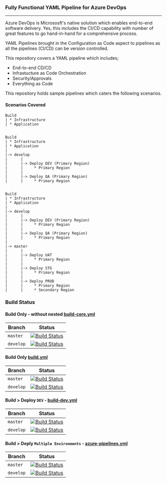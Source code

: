 ### Fully Functional YAML Pipeline for Azure DevOps

---

Azure DevOps is Micrososft's native solution which enables end-to-end software delivery. Yes, this includes the CI/CD capability with number of great features to go hand-in-hand for a comprehensive process.

YAML Pipelines brought in the Configuration as Code aspect to pipelines as all the pipelines (CI/CD) can be version controlled. 

This repository covers a YAML pipeline which includes;

- End-to-end CD/CD
- Infrastucture as Code Orchestration
- Security/Approvals
- Everything as Code

This repository holds sample pipelines which caters the following scenarios. 

#### Scenarios Covered

```
Build 
| * Infrastructure
| * Application


Build 
| * Infrastructure
| * Application
|
|-> develop
|      |
|      |-> Deploy DEV (Primary Region)
|      |     * Primary Region
|      |
|      |-> Deploy QA (Primary Region)
|      |     * Primary Region


Build 
| * Infrastructure
| * Application
|
|-> develop
|      |
|      |-> Deploy DEV (Primary Region)
|      |     * Primary Region
|      |
|      |-> Deploy QA (Primary Region)
|      |     * Primary Region
|
|-> master
|      |
|      |-> Deploy UAT
|      |     * Primary Region
|      |
|      |-> Deploy STG
|      |     * Primary Region
|      |
|      |-> Deploy PROD
|      |     * Primary Region
|      |     * Secondary Region

```

### Build Status

#### Build Only - without nested [build-core.yml](build-core.yml) 

| Branch    |                                                                                               Status                                                                                               |
| --------- | :------------------------------------------------------------------------------------------------------------------------------------------------------------------------------------------------: |
| `master`  |  [![Build Status](https://dev.azure.com/hotbee/Labs/_apis/build/status/Lab-YAML-Build-Only?branchName=master)](https://dev.azure.com/hotbee/Labs/_build/latest?definitionId=23&branchName=master)  |
| `develop` | [![Build Status](https://dev.azure.com/hotbee/Labs/_apis/build/status/Lab-YAML-Build-Only?branchName=develop)](https://dev.azure.com/hotbee/Labs/_build/latest?definitionId=23&branchName=develop) |




#### Build Only [build.yml](build.yml) 

| Branch    |                                                                                               Status                                                                                               |
| --------- | :------------------------------------------------------------------------------------------------------------------------------------------------------------------------------------------------: |
| `master`  |  [![Build Status](https://dev.azure.com/hotbee/Labs/_apis/build/status/Lab-YAML-Build-Only?branchName=master)](https://dev.azure.com/hotbee/Labs/_build/latest?definitionId=23&branchName=master)  |
| `develop` | [![Build Status](https://dev.azure.com/hotbee/Labs/_apis/build/status/Lab-YAML-Build-Only?branchName=develop)](https://dev.azure.com/hotbee/Labs/_build/latest?definitionId=23&branchName=develop) |

#### Build > Deploy `DEV` - [build-dev.yml](build-dev.yml) 

| Branch    |                                                                                                Status                                                                                                |
| --------- | :--------------------------------------------------------------------------------------------------------------------------------------------------------------------------------------------------: |
| `master`  |  [![Build Status](https://dev.azure.com/hotbee/Labs/_apis/build/status/Lab-YAML-Build-Deploy?branchName=master)](https://dev.azure.com/hotbee/Labs/_build/latest?definitionId=22&branchName=master)  |
| `develop` | [![Build Status](https://dev.azure.com/hotbee/Labs/_apis/build/status/Lab-YAML-Build-Deploy?branchName=develop)](https://dev.azure.com/hotbee/Labs/_build/latest?definitionId=22&branchName=develop) |

#### Build > Deply `Multiple Environments` - [azure-pipelines.yml](azure-pipelines.yml) 

| Branch    |                                                                                                     Status                                                                                                      |
| --------- | :-------------------------------------------------------------------------------------------------------------------------------------------------------------------------------------------------------------: |
| `master`  |  [![Build Status](https://dev.azure.com/hotbee/Labs/_apis/build/status/Lab-YAML-Build-Deplo-Multi-Stage?branchName=master)](https://dev.azure.com/hotbee/Labs/_build/latest?definitionId=20&branchName=master)  |
| `develop` | [![Build Status](https://dev.azure.com/hotbee/Labs/_apis/build/status/Lab-YAML-Build-Deplo-Multi-Stage?branchName=develop)](https://dev.azure.com/hotbee/Labs/_build/latest?definitionId=20&branchName=develop) |
